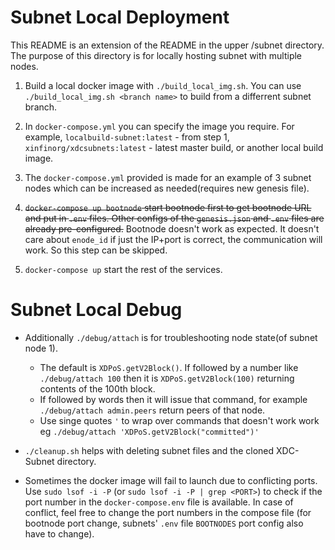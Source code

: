 # Subnet Local Deployment

This README is an extension of the README in the upper /subnet directory.
The purpose of this directory is for locally hosting subnet with multiple nodes.

1. Build a local docker image with `./build_local_img.sh`. You can use `./build_local_img.sh <branch name>` to build from a differrent subnet branch. 

2. In `docker-compose.yml` you can specify the image you require. For example, `localbuild-subnet:latest` - from step 1, `xinfinorg/xdcsubnets:latest` - latest master build, or another local build image.

3. The `docker-compose.yml` provided is made for an example of 3 subnet nodes which can be increased as needed(requires new genesis file).

4. ~~`docker-compose up bootnode` start bootnode first to get bootnode URL and put in `.env` files. Other configs of the `genesis.json` and `.env` files are already pre-configured.~~ 
Bootnode doesn't work as expected. It doesn't care about `enode_id` if just the IP+port is correct, the communication will work. So this step can be skipped.


5. `docker-compose up` start the rest of the services.


# Subnet Local Debug
* Additionally `./debug/attach` is for troubleshooting node state(of subnet node 1). 
   - The default is `XDPoS.getV2Block()`. If followed by a number like `./debug/attach 100` then it is `XDPoS.getV2Block(100)` returning contents of the 100th block. 
   - If followed by words then it will issue that command, for example `./debug/attach admin.peers` return peers of that node. 
   - Use singe quotes `'` to wrap over commands that doesn't work work eg `./debug/attach 'XDPoS.getV2Block("committed")'`

* `./cleanup.sh` helps with deleting subnet files and the cloned XDC-Subnet directory.

* Sometimes the docker image will fail to launch due to conflicting ports. Use `sudo lsof -i -P` (or `sudo lsof -i -P | grep <PORT>`) to check if the port number in the `docker-compose.env` file is available. In case of conflict, feel free to change the port numbers in the compose file (for bootnode port change, subnets' `.env` file `BOOTNODES` port config also have to change). 